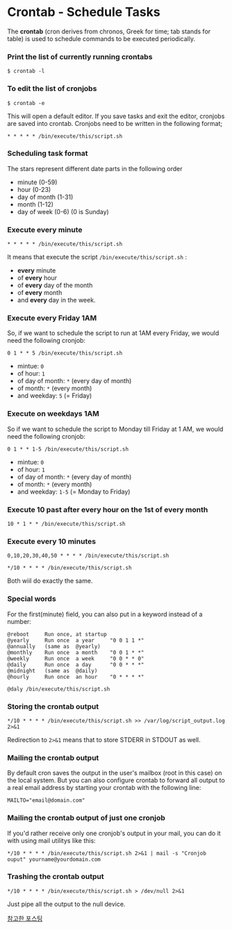 # Crontab - Schedule Tasks
The **crontab** (cron derives from chronos, Greek for time; tab stands for table) is used to schedule commands to be executed periodically.

### Print the list of currently running crontabs
```
$ crontab -l
```

### To edit the list of cronjobs
```
$ crontab -e
```
This will open a default editor. If you save tasks and exit the editor, cronjobs are saved into crontab. Cronjobs need to be written in the following format;
```
* * * * * /bin/execute/this/script.sh
```

### Scheduling task format
The stars represent different date parts in the following order
* minute (0-59)
* hour (0-23)
* day of month (1-31)
* month (1-12)
* day of week (0-6) (0 is Sunday)

### Execute every minute
```
* * * * * /bin/execute/this/script.sh
```
It means that execute the script `/bin/execute/this/script.sh` :
* **every** minute
* of **every** hour 
* of **every** day of the month 
* of **every** month 
* and **every** day in the week.

### Execute every Friday 1AM
So, if we want to schedule the script to run at 1AM every Friday, we would need the following cronjob:
```
0 1 * * 5 /bin/execute/this/script.sh
```

* mintue: `0`
* of hour: `1`
* of day of month: `*` (every day of month)
* of month: `*` (every month)
* and weekday: `5` (= Friday)

### Execute on weekdays 1AM
So if we want to schedule the script to Monday till Friday at 1 AM, we would need the following cronjob:
```
0 1 * * 1-5 /bin/execute/this/script.sh
```

* mintue: `0`
* of hour: `1`
* of day of month: `*` (every day of month)
* of month: `*` (every month)
* and weekday: `1-5` (= Monday to Friday)

### Execute 10 past after every hour on the 1st of every month
```
10 * 1 * * /bin/execute/this/script.sh
```

### Execute every 10 minutes
```
0,10,20,30,40,50 * * * * /bin/execute/this/script.sh
```

```
*/10 * * * * /bin/execute/this/script.sh
```

Both wiil do exactly the same. 

### Special words
For the first(minute) field, you can also put in a keyword instead of a number:

```
@reboot     Run once, at startup
@yearly     Run once  a year     "0 0 1 1 *"
@annually   (same as  @yearly)
@monthly    Run once  a month    "0 0 1 * *"
@weekly     Run once  a week     "0 0 * * 0"
@daily      Run once  a day      "0 0 * * *"
@midnight   (same as  @daily)
@hourly     Run once  an hour    "0 * * * *"
```

```
@daly /bin/execute/this/script.sh
```

### Storing the crontab output
```
*/10 * * * * /bin/execute/this/script.sh >> /var/log/script_output.log 2>&1
```
Redirection to `2>&1` means that to store STDERR in STDOUT as well.

### Mailing the crontab output
By default cron saves the output in the user's mailbox (root in this case) on the local system. But you can also configure crontab to forward all output to a real email address by starting your crontab with the following line:
```
MAILTO="email@domain.com"
```

### Mailing the crontab output of just one cronjob
If you'd rather receive only one cronjob's output in your mail, you can do it with using mail utilitys like this:
```
*/10 * * * * /bin/execute/this/script.sh 2>&1 | mail -s "Cronjob ouput" yourname@yourdomain.com
```

### Trashing the crontab output
```
*/10 * * * * /bin/execute/this/script.sh > /dev/null 2>&1
```
Just pipe all the output to the null device.

[참고한 포스팅](http://kvz.io/blog/2007/07/29/schedule-tasks-on-linux-using-crontab/)